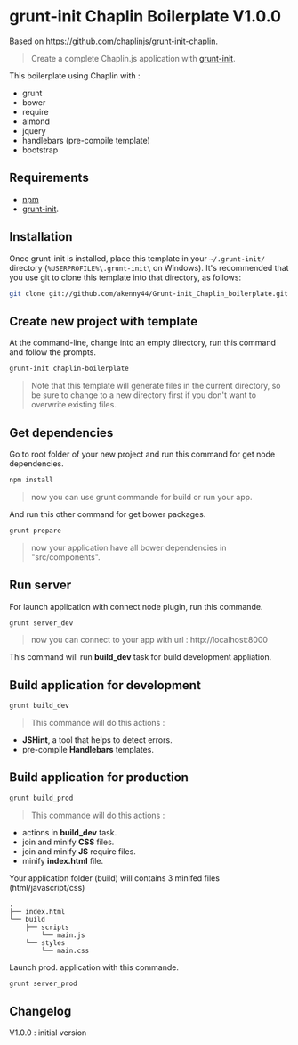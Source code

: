 # grunt-init Chaplin Boilerplate V1.0.0
Based on https://github.com/chaplinjs/grunt-init-chaplin.

> Create a complete Chaplin.js application with [grunt-init](http://gruntjs.com/project-scaffolding).

This boilerplate using Chaplin with :

- grunt
- bower
- require
- almond
- jquery
- handlebars (pre-compile template)
- bootstrap

## Requirements

- [npm](https://npmjs.org/)
- [grunt-init](http://gruntjs.com/project-scaffolding).


## Installation

Once grunt-init is installed, place this template in your `~/.grunt-init/`
directory (`%USERPROFILE%\.grunt-init\` on Windows). It's recommended that you
use git to clone this template into that directory, as follows:

```sh
git clone git://github.com/akenny44/Grunt-init_Chaplin_boilerplate.git ~/.grunt-init/chaplin-boilerplate
```


## Create new project with template

At the command-line, change into an empty directory, run this command
and follow the prompts.

```sh
grunt-init chaplin-boilerplate
```

> Note that this template will generate files in the current directory, so
be sure to change to a new directory first if you don't want to overwrite
existing files.


## Get dependencies

Go to root folder of your new project and run this command for get node dependencies.

```sh
npm install
```

> now you can use grunt commande for build or run your app.


And run this other command for get bower packages.

```sh
grunt prepare
```

> now your application have all bower dependencies in "src/components".


## Run server

For launch application with connect node plugin, run this commande.

```sh
grunt server_dev
```

> now you can connect to your app with url : http://localhost:8000

This command will run **build_dev** task for build development appliation.

## Build application for development

```sh
grunt build_dev
```

> This commande will do this actions :
* **JSHint**, a tool that helps to detect errors.
* pre-compile **Handlebars** templates.

## Build application for production

```sh
grunt build_prod
```

> This commande will do this actions :
* actions in **build_dev** task.
* join and minify **CSS** files.
* join and minify **JS** require files.
* minify **index.html** file.

Your application folder (build) will contains 3 minifed files (html/javascript/css)
```shell
.
├── index.html
└── build
    ├── scripts
        └── main.js
    └── styles
        └── main.css
```

Launch prod. application with this commande.

```sh
grunt server_prod
```


## Changelog

V1.0.0 : initial version
